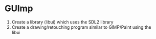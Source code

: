 # GUImp
1. Create a library (libui) which uses the SDL2 library
2. Create a drawing/retouching program similar to GIMP/Paint using the libui
